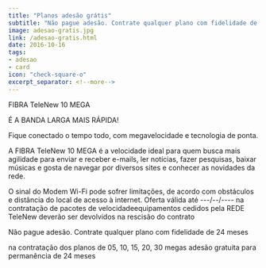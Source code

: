 ```yaml
---
title: "Planos adesão grátis"
subtitle: "Não pague adesão. Contrate qualquer plano com fidelidade de 12 meses"
image: adesao-gratis.jpg
link: /adesao-gratis.html
date: 2016-10-16
tags:
- adesao
- card
icon: "check-square-o"
excerpt_separator: <!--more-->
---
```



FIBRA TeleNew 10 MEGA

É A BANDA LARGA MAIS RÁPIDA!

Fique conectado o tempo todo, com megavelocidade e tecnologia de ponta.

A FIBRA TeleNew 10 MEGA é a velocidade ideal para quem busca mais agilidade para enviar e receber e-mails, ler notícias, fazer pesquisas, baixar músicas e gosta de navegar por diversos sites e conhecer as novidades da rede.

O sinal do Modem Wi-Fi pode sofrer limitações, de acordo com obstáculos e distância do local de acesso à internet. Oferta válida até ---/--/---- na contratação de pacotes de velocidadeequipamentos cedidos pela REDE TeleNew deverão ser devolvidos na rescisão do contrato

Não pague adesão. Contrate qualquer plano com fidelidade de 24 meses

na contratação dos planos de 05, 10, 15, 20, 30 megas adesão gratuita para permanência de 24 meses
